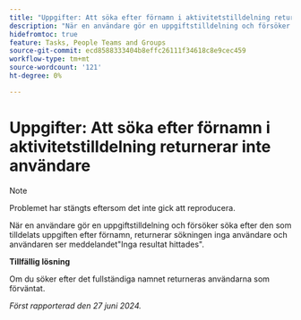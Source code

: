 ```yaml
---
title: "Uppgifter: Att söka efter förnamn i aktivitetstilldelning returnerar inte användare"
description: "När en användare gör en uppgiftstilldelning och försöker söka efter den som tilldelats uppgiften efter förnamn, returnerar sökningen inga användare och användaren ser meddelandet Inga resultat hittades. Det finns en lösning."
hidefromtoc: true
feature: Tasks, People Teams and Groups
source-git-commit: ecd8588333404b8effc26111f34618c8e9cec459
workflow-type: tm+mt
source-wordcount: '121'
ht-degree: 0%

---
```



# Uppgifter: Att söka efter förnamn i aktivitetstilldelning returnerar inte användare

>[!NOTE]
>
>Problemet har stängts eftersom det inte gick att reproducera.

När en användare gör en uppgiftstilldelning och försöker söka efter den som tilldelats uppgiften efter förnamn, returnerar sökningen inga användare och användaren ser meddelandet&quot;Inga resultat hittades&quot;.

**Tillfällig lösning**

Om du söker efter det fullständiga namnet returneras användarna som förväntat.

_Först rapporterad den 27 juni 2024._
